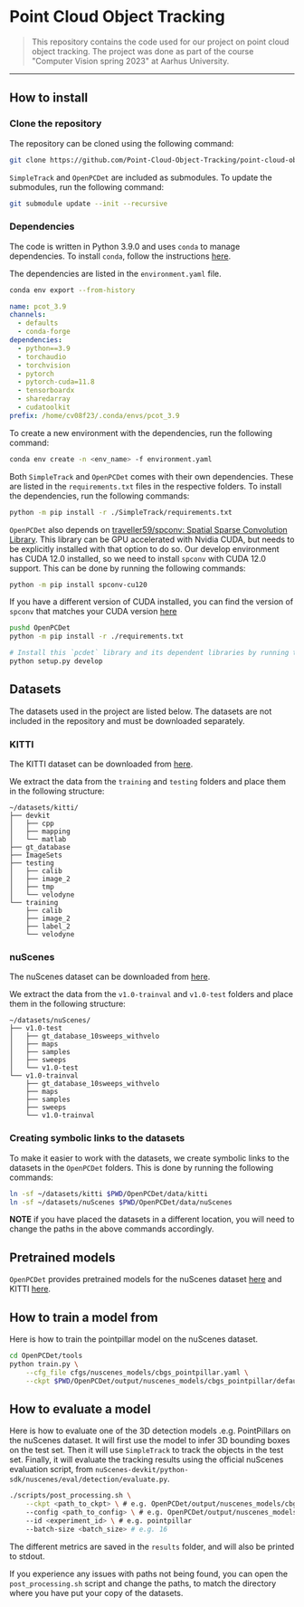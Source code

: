 # Point Cloud Object Tracking

> This repository contains the code used for our project on point cloud object tracking. The project was done as part of the course "Computer Vision spring 2023" at Aarhus University.

***

## How to install

### Clone the repository

The repository can be cloned using the following command:

```bash
git clone https://github.com/Point-Cloud-Object-Tracking/point-cloud-object-tracking.git --recursive
```

`SimpleTrack` and `OpenPCDet` are included as submodules. To update the submodules, run the following command:

```bash
git submodule update --init --recursive
```

### Dependencies

The code is written in Python 3.9.0 and uses `conda` to manage dependencies. To install `conda`, follow the instructions [here](https://docs.conda.io/projects/conda/en/latest/user-guide/install/).

The dependencies are listed in the `environment.yaml` file.

```bash
conda env export --from-history
```

```yaml
name: pcot_3.9
channels:
  - defaults
  - conda-forge
dependencies:
  - python==3.9
  - torchaudio
  - torchvision
  - pytorch
  - pytorch-cuda=11.8
  - tensorboardx
  - sharedarray
  - cudatoolkit
prefix: /home/cv08f23/.conda/envs/pcot_3.9
```

To create a new environment with the dependencies, run the following command:

```bash
conda env create -n <env_name> -f environment.yaml
```

Both `SimpleTrack` and `OpenPCDet` comes with their own dependencies. These are listed in the `requirements.txt` files in the respective folders. To install the dependencies, run the following commands:

```bash
python -m pip install -r ./SimpleTrack/requirements.txt
```

`OpenPCDet` also depends on [traveller59/spconv: Spatial Sparse Convolution Library](https://github.com/traveller59/spconv). This library can be GPU accelerated with Nvidia CUDA, but needs to be explicitly installed with 
that option to do so. Our develop environment has CUDA 12.0 installed, so we need to install `spconv` with CUDA 12.0 support. This can be done by running the following commands:

```bash
python -m pip install spconv-cu120
```
 
If you have a different version of CUDA installed, you can find the version of `spconv` that matches your CUDA version [here](https://github.com/traveller59/spconv#install)


```bash
pushd OpenPCDet
python -m pip install -r ./requirements.txt

# Install this `pcdet` library and its dependent libraries by running the following command:
python setup.py develop
```

## Datasets

The datasets used in the project are listed below. The datasets are not included in the repository and must be downloaded separately.

### KITTI

The KITTI dataset can be downloaded from [here](http://www.cvlibs.net/datasets/kitti/eval_tracking.php).

We extract the data from the `training` and `testing` folders and place them in the following structure:

```
~/datasets/kitti/
├── devkit
│   ├── cpp
│   ├── mapping
│   └── matlab
├── gt_database
├── ImageSets
├── testing
│   ├── calib
│   ├── image_2
│   ├── tmp
│   └── velodyne
└── training
    ├── calib
    ├── image_2
    ├── label_2
    └── velodyne
```

### nuScenes

The nuScenes dataset can be downloaded from [here](https://www.nuscenes.org/download).

We extract the data from the `v1.0-trainval` and `v1.0-test` folders and place them in the following structure:

```
~/datasets/nuScenes/
├── v1.0-test
│   ├── gt_database_10sweeps_withvelo
│   ├── maps
│   ├── samples
│   ├── sweeps
│   └── v1.0-test
└── v1.0-trainval
    ├── gt_database_10sweeps_withvelo
    ├── maps
    ├── samples
    ├── sweeps
    └── v1.0-trainval
```

### Creating symbolic links to the datasets

To make it easier to work with the datasets, we create symbolic links to the datasets in the `OpenPCDet` folders. This is done by running the following commands:

```bash
ln -sf ~/datasets/kitti $PWD/OpenPCDet/data/kitti
ln -sf ~/datasets/nuScenes $PWD/OpenPCDet/data/nuScenes
```

**NOTE** if you have placed the datasets in a different location, you will need to change the paths in the above commands accordingly.

## Pretrained models

`OpenPCDet` provides pretrained models for the nuScenes dataset [here](https://github.com/open-mmlab/OpenPCDet#nuscenes-3d-object-detection-baselines) and KITTI [here](https://github.com/open-mmlab/OpenPCDet#kitti-3d-object-detection-baselines).


## How to train a model from

Here is how to train the pointpillar model on the nuScenes dataset.

```bash
cd OpenPCDet/tools
python train.py \
    --cfg_file cfgs/nuscenes_models/cbgs_pointpillar.yaml \
    --ckpt $PWD/OpenPCDet/output/nuscenes_models/cbgs_pointpillar/default/ckpt/latest_model.pth
```

## How to evaluate a model

Here is how to evaluate one of the 3D detection models .e.g. PointPillars on the nuScenes dataset.
It will first use the model to infer 3D bounding boxes on the test set.
Then it will use `SimpleTrack` to track the objects in the test set.
Finally, it will evaluate the tracking results using the official nuScenes evaluation script, 
from `nuScenes-devkit/python-sdk/nuscenes/eval/detection/evaluate.py`.


```bash
./scripts/post_processing.sh \
    --ckpt <path_to_ckpt> \ # e.g. OpenPCDet/output/nuscenes_models/cbgs_pointpillar/default/ckpt/latest_model.pth
    --config <path_to_config> \ # e.g. OpenPCDet/output/nuscenes_models/cbgs_pointpillar/default/config.yaml
    --id <experiment_id> \ # e.g. pointpillar
    --batch-size <batch_size> # e.g. 16
```

The different metrics are saved in the `results` folder, and will also be printed to stdout.

If you experience any issues with paths not being found, you can open the `post_processing.sh` script and change the paths, to match the directory where you have put your copy of the datasets.
